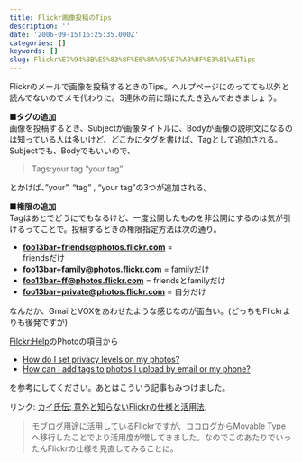 ```yaml
---
title: Flickr画像投稿のTips
description: ''
date: '2006-09-15T16:25:35.000Z'
categories: []
keywords: []
slug: Flickr%E7%94%BB%E5%83%8F%E6%8A%95%E7%A8%BF%E3%81%AETips
---
```

Flickrのメールで画像を投稿するときのTips。ヘルプページにのってても以外と読んでないのでメモ代わりに。3連休の前に頭にたたき込んでおきましょう。

**■タグの追加**  
画像を投稿するとき、Subjectが画像タイトルに、Bodyが画像の説明文になるのは知っている人は多いけど、どこかにタグを書けば、Tagとして追加される。  
Subjectでも、Bodyでもいいので、

> Tags:your tag “your tag”

とかけば、”your”, “tag” , “your tag”の3つが追加される。

**■権限の追加**  
Tagはあとでどうにでもなるけど、一度公開したものを非公開にするのは気が引けるってことで。投稿するときの権限指定方法は次の通り。

*   **foo13bar+friends@photos.flickr.com** =  
    friendsだけ
*   **foo13bar+family@photos.flickr.com** = familyだけ
*   **foo13bar+ff@photos.flickr.com** = friendsとfamilyだけ
*   **foo13bar+private@photos.flickr.com** = 自分だけ

なんだか、GmailとVOXをあわせたような感じなのが面白い。(どっちもFlickrよりも後発ですが)

[Filckr:Help](http://www.flickr.com/faq.gne)のPhotoの項目から

*   [How do I set privacy levels on my photos?](http://www.flickr.com/help/photos/#141)
*   [How can I add tags to photos I upload by email or my phone?](http://www.flickr.com/help/photos/#140)

を参考にしてください。あとはこういう記事もみつけました。

リンク: [カイ氏伝: 意外と知らないFlickrの仕様と活用法](http://blogging.from.tv/archives/000068.html "カイ氏伝: 意外と知らないFlickrの仕様と活用法").

> モブログ用途に活用しているFlickrですが、ココログからMovable Typeへ移行したことでより活用度が増してきました。なのでこのあたりでいったんFlickrの仕様を見直してみることに。